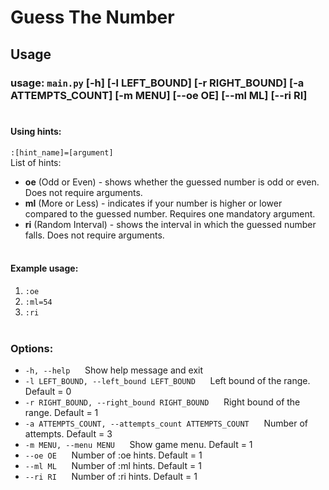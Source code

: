 # Guess The Number

## Usage

### usage: `main.py` [-h] [-l LEFT_BOUND] [-r RIGHT_BOUND] [-a ATTEMPTS_COUNT] [-m MENU] [--oe OE] [--ml ML] [--ri RI]<br><br>

#### Using hints:
`:[hint_name]=[argument]`<br>
List of hints:<br>
- **oe** (Odd or Even) - shows whether the guessed number is odd or even. Does not require arguments.<br>
- **ml** (More or Less) - indicates if your number is higher or lower compared to the guessed number. Requires one mandatory argument.<br>
- **ri** (Random Interval) - shows the interval in which the guessed number falls. Does not require arguments.<br><br>

#### Example usage:
1) `:oe`<br>
2) `:ml=54`<br>
3) `:ri`<br><br>

### Options:
- `-h, --help`  &nbsp;&nbsp;&nbsp;&nbsp;  Show help message and exit<br>
- `-l LEFT_BOUND, --left_bound LEFT_BOUND` &nbsp;&nbsp;&nbsp;&nbsp; Left bound of the range. Default = 0<br>
- `-r RIGHT_BOUND, --right_bound RIGHT_BOUND` &nbsp;&nbsp;&nbsp;&nbsp; Right bound of the range. Default = 1<br>
- `-a ATTEMPTS_COUNT, --attempts_count ATTEMPTS_COUNT` &nbsp;&nbsp;&nbsp;&nbsp; Number of attempts. Default = 3<br>
- `-m MENU, --menu MENU` &nbsp;&nbsp;&nbsp;&nbsp; Show game menu. Default = 1<br>
- `--oe OE` &nbsp;&nbsp;&nbsp;&nbsp; Number of :oe hints. Default = 1<br>
- `--ml ML` &nbsp;&nbsp;&nbsp;&nbsp; Number of :ml hints. Default = 1<br>
- `--ri RI` &nbsp;&nbsp;&nbsp;&nbsp; Number of :ri hints. Default = 1<br>